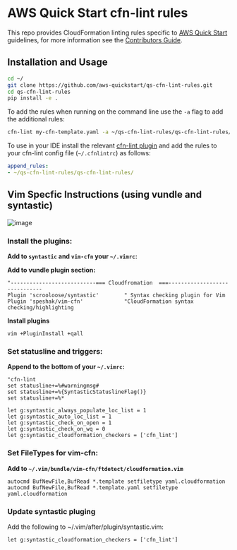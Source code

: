 # AWS Quick Start cfn-lint rules

This repo provides CloudFormation linting rules specific to [AWS Quick Start](https://aws.amazon.com/quickstart/) 
guidelines, for more information see the [Contributors Guide](https://aws-quickstart.github.io).

## Installation and Usage

```bash
cd ~/
git clone https://github.com/aws-quickstart/qs-cfn-lint-rules.git
cd qs-cfn-lint-rules
pip install -e .
```

To add the rules when running on the command line use the `-a` flag to add the additional rules:

```bash
cfn-lint my-cfn-template.yaml -a ~/qs-cfn-lint-rules/qs-cfn-lint-rules/
```

To use in your IDE install the relevant 
[cfn-lint plugin](https://github.com/aws-cloudformation/cfn-python-lint#editor-plugins) and add the rules to your 
cfn-lint config file (`~/.cfnlintrc`) as follows:

```yaml
append_rules:
- ~/qs-cfn-lint-rules/qs-cfn-lint-rules/
```

## Vim Specfic Instructions (using vundle and syntastic)
![image](https://user-images.githubusercontent.com/5912128/55508631-22366880-560f-11e9-867f-baa516712f63.png)
### Install the plugins:
**Add to `syntastic` and `vim-cfn` your `~/.vimrc`:**

__Add to vundle plugin section:__

```
"---------------------------=== Cloudfromation  ===------------------------------
Plugin 'scrooloose/syntastic'        " Syntax checking plugin for Vim
Plugin 'speshak/vim-cfn'             "CloudFormation syntax checking/highlighting
```

**Install plugins**

`vim +PluginInstall +qall`

### Set statusline and triggers:

**Append to the bottom of your `~/.vimrc`:**
```
"cfn-lint
set statusline+=%#warningmsg#
set statusline+=%{SyntasticStatuslineFlag()}
set statusline+=%*

let g:syntastic_always_populate_loc_list = 1
let g:syntastic_auto_loc_list = 1
let g:syntastic_check_on_open = 1
let g:syntastic_check_on_wq = 0
let g:syntastic_cloudformation_checkers = ['cfn_lint']
```

### Set FileTypes for vim-cfn:

**Add to  `~/.vim/bundle/vim-cfn/ftdetect/cloudformation.vim`**
``` 
autocmd BufNewFile,BufRead *.template setfiletype yaml.cloudformation
autocmd BufNewFile,BufRead *.template.yaml setfiletype yaml.cloudformation
```
### Update syntastic pluging
Add the following to ~/.vim/after/plugin/syntastic.vim:

`let g:syntastic_cloudformation_checkers = ['cfn_lint']`
